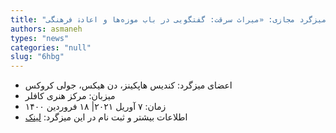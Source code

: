 ```yaml
--- 
title: "برگزاری میزگرد مجازی: «میراث سرقت: گفتگویی در باب موزه‌ها و اعادۀ فرهنگی»" 
authors: asmaneh 
types: "news" 
categories: "null" 
slug: "6hbg" 
--- 
```

-  اعضای میزگرد: کندیس هاپکینز، دن هیکس، جولی کروکس
- میزبان: مرکز هنری کافلر
- زمان: ۷ آوریل ۲۰۲۱| ۱۸ فروردین ۱۴۰۰
- اطلاعات بیشتر و ثبت نام در این میزگرد:
[لینک](https://kofflerarts.org/Events/Gallery-Conversations/Heritage-of-Theft-On-Museums-and-Cultural-Restitut)
